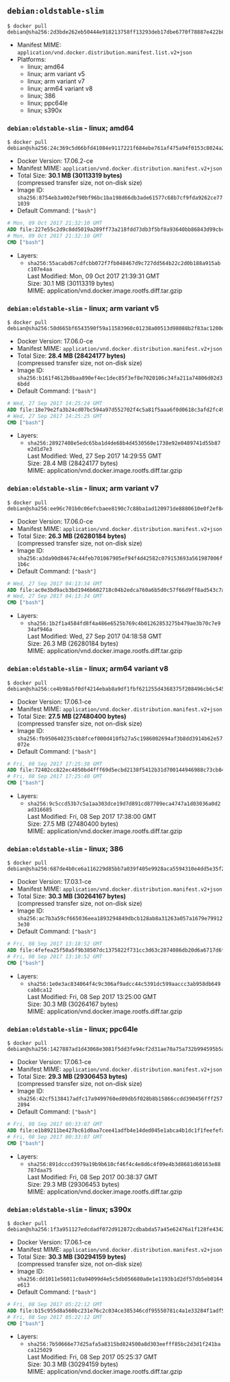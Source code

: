 ## `debian:oldstable-slim`

```console
$ docker pull debian@sha256:2d3bde262eb50444e918213758ff13293deb17dbe6770f78887e422b88794754
```

-	Manifest MIME: `application/vnd.docker.distribution.manifest.list.v2+json`
-	Platforms:
	-	linux; amd64
	-	linux; arm variant v5
	-	linux; arm variant v7
	-	linux; arm64 variant v8
	-	linux; 386
	-	linux; ppc64le
	-	linux; s390x

### `debian:oldstable-slim` - linux; amd64

```console
$ docker pull debian@sha256:24c369c5d66bfd41084e9117221f684ebe761af475a94f0153c8024a20997526
```

-	Docker Version: 17.06.2-ce
-	Manifest MIME: `application/vnd.docker.distribution.manifest.v2+json`
-	Total Size: **30.1 MB (30113319 bytes)**  
	(compressed transfer size, not on-disk size)
-	Image ID: `sha256:8754eb3a002ef90bf96bc1ba198d66db3ade61577c68b7cf9fda9262ce771039`
-	Default Command: `["bash"]`

```dockerfile
# Mon, 09 Oct 2017 21:32:10 GMT
ADD file:227e55c2d9c8dd5019a289ff73a218fdd73db3f5bf8a93640bb86843d99cbc27 in / 
# Mon, 09 Oct 2017 21:32:10 GMT
CMD ["bash"]
```

-	Layers:
	-	`sha256:55acabd67cdfcbb072f7fb048467d9c727dd564b22c2d0b188a915abc107e4aa`  
		Last Modified: Mon, 09 Oct 2017 21:39:31 GMT  
		Size: 30.1 MB (30113319 bytes)  
		MIME: application/vnd.docker.image.rootfs.diff.tar.gzip

### `debian:oldstable-slim` - linux; arm variant v5

```console
$ docker pull debian@sha256:50d665bf6543590f59a11583960c01238a00513d98088b2f83ac1200d132e292
```

-	Docker Version: 17.06.0-ce
-	Manifest MIME: `application/vnd.docker.distribution.manifest.v2+json`
-	Total Size: **28.4 MB (28424177 bytes)**  
	(compressed transfer size, not on-disk size)
-	Image ID: `sha256:b161f4612b0baa890ef4ec1dec85f3ef8e7020106c34fa211a74806d02d36bdd`
-	Default Command: `["bash"]`

```dockerfile
# Wed, 27 Sep 2017 14:25:24 GMT
ADD file:18e79e2fa3b24cd07bc594a97d552702f4c5a81f5aaa6f0d0618c3afd2fc494d in / 
# Wed, 27 Sep 2017 14:25:25 GMT
CMD ["bash"]
```

-	Layers:
	-	`sha256:28927408e5edc65ba1d4de68b4d4530560e1738e92e0489741d55b87e2d1d7e3`  
		Last Modified: Wed, 27 Sep 2017 14:29:55 GMT  
		Size: 28.4 MB (28424177 bytes)  
		MIME: application/vnd.docker.image.rootfs.diff.tar.gzip

### `debian:oldstable-slim` - linux; arm variant v7

```console
$ docker pull debian@sha256:ee96c701b0c06efcbaee8190c7c88ba1ad120971de8880610e0f2ef84e569641
```

-	Docker Version: 17.06.0-ce
-	Manifest MIME: `application/vnd.docker.distribution.manifest.v2+json`
-	Total Size: **26.3 MB (26280184 bytes)**  
	(compressed transfer size, not on-disk size)
-	Image ID: `sha256:a3da90d84674c44feb701067905ef94f4d42582c079153693a561987006f1b6c`
-	Default Command: `["bash"]`

```dockerfile
# Wed, 27 Sep 2017 04:13:34 GMT
ADD file:ac0e3bd9acb3bd1946b602718c04b2edca760a6b5d0c57f66d9ff8ad543c7ab1 in / 
# Wed, 27 Sep 2017 04:13:34 GMT
CMD ["bash"]
```

-	Layers:
	-	`sha256:1b2f1a4584fd8f4a486e6525b769c4b01262853275b479ae3b70c7e934af946a`  
		Last Modified: Wed, 27 Sep 2017 04:18:58 GMT  
		Size: 26.3 MB (26280184 bytes)  
		MIME: application/vnd.docker.image.rootfs.diff.tar.gzip

### `debian:oldstable-slim` - linux; arm64 variant v8

```console
$ docker pull debian@sha256:ce4b98a5f0df4214ebab8a9df1fbf621255d4368375f208496cb6c5451d4868e
```

-	Docker Version: 17.06.1-ce
-	Manifest MIME: `application/vnd.docker.distribution.manifest.v2+json`
-	Total Size: **27.5 MB (27480400 bytes)**  
	(compressed transfer size, not on-disk size)
-	Image ID: `sha256:fb950640235cbb8fcef000d410fb27a5c1986002694af3b8dd3914b62e57072e`
-	Default Command: `["bash"]`

```dockerfile
# Fri, 08 Sep 2017 17:25:38 GMT
ADD file:72402cc822ec4850bd4fff69d5ecbd2138f5412b31d700144946988c73cb84bd in / 
# Fri, 08 Sep 2017 17:25:40 GMT
CMD ["bash"]
```

-	Layers:
	-	`sha256:9c5ccd53b7c5a1aa303dce19d7d891cd87709eca4747a1d03036a0d2ad316685`  
		Last Modified: Fri, 08 Sep 2017 17:38:00 GMT  
		Size: 27.5 MB (27480400 bytes)  
		MIME: application/vnd.docker.image.rootfs.diff.tar.gzip

### `debian:oldstable-slim` - linux; 386

```console
$ docker pull debian@sha256:687de4b0ce6a116229d85bb7a039f405e9928aca5594310e4dd5e35f2e5d1894
```

-	Docker Version: 17.03.1-ce
-	Manifest MIME: `application/vnd.docker.distribution.manifest.v2+json`
-	Total Size: **30.3 MB (30264167 bytes)**  
	(compressed transfer size, not on-disk size)
-	Image ID: `sha256:ac7b3a59cf665036eea1893294849dbcb128ab8a31263a057a1679e799123e30`
-	Default Command: `["bash"]`

```dockerfile
# Fri, 08 Sep 2017 13:18:52 GMT
ADD file:4fefea25f50a5f9b38507dc1375822f731cc3d63c2874086db20d6a6717d6f55 in / 
# Fri, 08 Sep 2017 13:18:52 GMT
CMD ["bash"]
```

-	Layers:
	-	`sha256:1e0e3ac834064f4c9c306af9adcc44c5391dc599aaccc3ab958db649cab8ca12`  
		Last Modified: Fri, 08 Sep 2017 13:25:00 GMT  
		Size: 30.3 MB (30264167 bytes)  
		MIME: application/vnd.docker.image.rootfs.diff.tar.gzip

### `debian:oldstable-slim` - linux; ppc64le

```console
$ docker pull debian@sha256:1427887ad1d43068e3081f5dd3fe94cf2d31ae70a75a732b994595b5a014055d
```

-	Docker Version: 17.06.1-ce
-	Manifest MIME: `application/vnd.docker.distribution.manifest.v2+json`
-	Total Size: **29.3 MB (29306453 bytes)**  
	(compressed transfer size, not on-disk size)
-	Image ID: `sha256:42cf5138417adfc17a9499760ed09db5f028b8b15866ccdd390456fff2572894`
-	Default Command: `["bash"]`

```dockerfile
# Fri, 08 Sep 2017 00:33:07 GMT
ADD file:e1b89211be427bc61d0aa7cee41adfb4e14ded045e1abca4b1dc1f1feefefad9 in / 
# Fri, 08 Sep 2017 00:33:07 GMT
CMD ["bash"]
```

-	Layers:
	-	`sha256:891dcccd3979a19b9b610cf46f4c4e8d6c4f09e4b3d8681d60163e88787daa75`  
		Last Modified: Fri, 08 Sep 2017 00:38:37 GMT  
		Size: 29.3 MB (29306453 bytes)  
		MIME: application/vnd.docker.image.rootfs.diff.tar.gzip

### `debian:oldstable-slim` - linux; s390x

```console
$ docker pull debian@sha256:1f3a951127edcdadf072d912872cdbabda57a45e62476a1f128fe43422eebcbf
```

-	Docker Version: 17.06.1-ce
-	Manifest MIME: `application/vnd.docker.distribution.manifest.v2+json`
-	Total Size: **30.3 MB (30294159 bytes)**  
	(compressed transfer size, not on-disk size)
-	Image ID: `sha256:dd1011e56011c0a94099d4e5c5db056680a8e1e1193b1d2df57db5eb0164e613`
-	Default Command: `["bash"]`

```dockerfile
# Fri, 08 Sep 2017 05:22:12 GMT
ADD file:b15c955d8a560bc231e76c2c034ce385346cdf95550781c4a1e33284f1adf5fe in / 
# Fri, 08 Sep 2017 05:22:12 GMT
CMD ["bash"]
```

-	Layers:
	-	`sha256:7b50666e77d25afa5a8315bd824500a8d303eefff85bc2d3d1f241baca125029`  
		Last Modified: Fri, 08 Sep 2017 05:25:37 GMT  
		Size: 30.3 MB (30294159 bytes)  
		MIME: application/vnd.docker.image.rootfs.diff.tar.gzip
